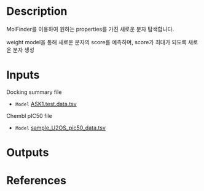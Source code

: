 # Description 
MolFinder를 이용하여 원하는 properties를 가진 새로운 분자 탐색합니다.


weight model을 통해 새로운 분자의 score를 예측하며, score가 최대가 되도록 새로운 분자 생성

# Inputs

   Docking summary file
* `Model` [ASK1.test.data.tsv](https://docs.ad3.io/media/apps/molfinder_de_novo/examples/input/ASK1.test.data.tsv)

Chembl pIC50 file
* `Model` [sample_U2OS_pic50_data.tsv](https://docs.ad3.io/media/apps/molfinder_de_novo/examples/input/sample_U2OS_pic50_data.tsv)

# Outputs

# References

